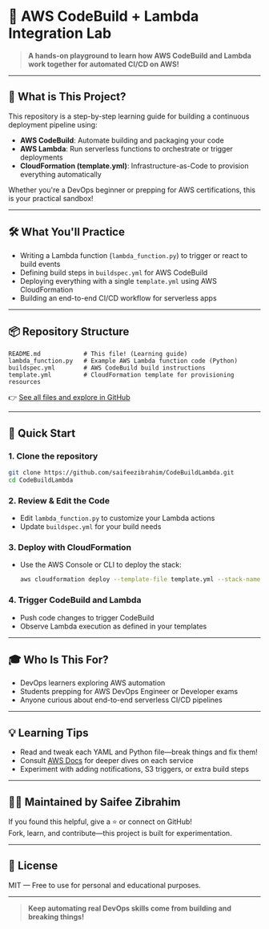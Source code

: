 # 🚀 AWS CodeBuild + Lambda Integration Lab

> **A hands-on playground to learn how AWS CodeBuild and Lambda work together for automated CI/CD on AWS!**

---

## 🌟 What is This Project?

This repository is a step-by-step learning guide for building a continuous deployment pipeline using:
- **AWS CodeBuild**: Automate building and packaging your code
- **AWS Lambda**: Run serverless functions to orchestrate or trigger deployments
- **CloudFormation (template.yml)**: Infrastructure-as-Code to provision everything automatically

Whether you're a DevOps beginner or prepping for AWS certifications, this is your practical sandbox!

---

## 🛠️ What You'll Practice

- Writing a Lambda function (`lambda_function.py`) to trigger or react to build events
- Defining build steps in `buildspec.yml` for AWS CodeBuild
- Deploying everything with a single `template.yml` using AWS CloudFormation
- Building an end-to-end CI/CD workflow for serverless apps

---

## 📦 Repository Structure

```plaintext
README.md            # This file! (Learning guide)
lambda_function.py   # Example AWS Lambda function code (Python)
buildspec.yml        # AWS CodeBuild build instructions
template.yml         # CloudFormation template for provisioning resources
```
👉 [See all files and explore in GitHub](https://github.com/saifeezibrahim/CodeBuildLambda/tree/master)

---

## 🚦 Quick Start

### 1. **Clone the repository**
```bash
git clone https://github.com/saifeezibrahim/CodeBuildLambda.git
cd CodeBuildLambda
```

### 2. **Review & Edit the Code**
- Edit `lambda_function.py` to customize your Lambda actions
- Update `buildspec.yml` for your build needs

### 3. **Deploy with CloudFormation**
- Use the AWS Console or CLI to deploy the stack:
    ```bash
    aws cloudformation deploy --template-file template.yml --stack-name codebuild-lambda-demo
    ```

### 4. **Trigger CodeBuild and Lambda**
- Push code changes to trigger CodeBuild
- Observe Lambda execution as defined in your templates

---

## 🎓 Who Is This For?

- DevOps learners exploring AWS automation
- Students prepping for AWS DevOps Engineer or Developer exams
- Anyone curious about end-to-end serverless CI/CD pipelines

---

## 💡 Learning Tips

- Read and tweak each YAML and Python file—break things and fix them!
- Consult [AWS Docs](https://docs.aws.amazon.com/) for deeper dives on each service
- Experiment with adding notifications, S3 triggers, or extra build steps

---

## 🙋‍♂️ Maintained by Saifee Zibrahim

If you found this helpful, give a ⭐ or connect on GitHub!  
Fork, learn, and contribute—this project is built for experimentation.

---

## 📄 License

MIT — Free to use for personal and educational purposes.

---

> **Keep automating real DevOps skills come from building and breaking things!**
